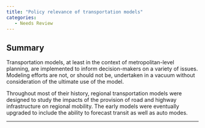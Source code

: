 ```yaml
---
title: "Policy relevance of transportation models"
categories:
   - Needs Review
---
```


Summary
-------

Transportation models, at least in the context of metropolitan-level planning, are implemented to inform decision-makers on a variety of issues. Modeling efforts are not, or should not be, undertaken in a vacuum without consideration of the ultimate use of the model.

Throughout most of their history, regional transportation models were designed to study the impacts of the provision of road and highway infrastructure on regional mobility. The early models were eventually upgraded to include the ability to forecast transit as well as auto modes.

------------------------------------------------------------------------

